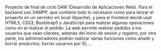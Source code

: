 Proyecto de final de ciclo DAW (Desarrollo de Aplicaciones Web). Para el backend uso XAMPP, que contiene todo lo necesario como para lanzar el proyecto en un servidor en local (Apache), y para el frontend decidí usat HTML5, CSS3, Bootstrap5 y JavaScript para realizar algunas operaciones como en al realizar el pedido. La web permite realizar pedidos a los usuarios que sean clientes, además del inicio de sesión y registro, por otra parte, los administradores podrán realizar varias funciones como añadir y borrar productos, borrar usuarios por ID, ...
